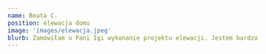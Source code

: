 ```yaml
---
name: Beata C.
position: elewacja domu
image: 'images/elewacja.jpeg'
blurb: Zamówiłam u Pani Igi wykonanie projektu elewacji. Jestem bardzo zadowolona. Współpraca przebiegała bardzo profesjonalnie. Pani Iga wzięła pod uwagę mój budżet i oczekiwania. Fachowo doradziła nie tylko przy projekcie, ale również przy wyborze produktów do wykonania elewacji. Dostałam też wizualizacje. Z całego serca polecam współpracę.
---
```

